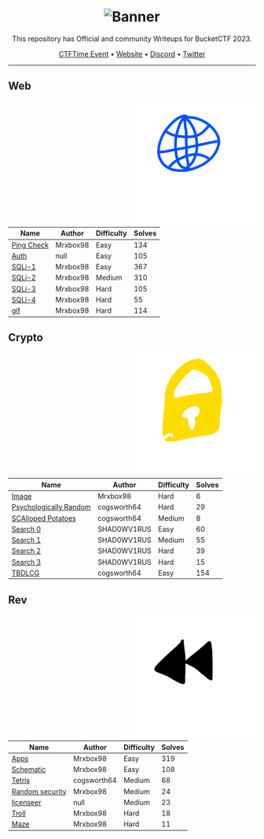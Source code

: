 <div align="center">

# ![Banner](https://i.mrxbox98.me/file/2023/04/Writeup.png)

This repository has Official and community Writeups for BucketCTF 2023.

[CTFTime Event](https://ctftime.org/event/1892) • 
[Website](https://ctf.ebucket.dev/) •
[Discord](https://discord.gg/JFbB4ZAPEu) • 
[Twitter](https://twitter.com/EmergencyBucket)

---

</div>

## Web

<img src="web.png" width=256 align="right">

| Name                                                       | Author           | Difficulty | Solves |
| ---------------------------------------------------------- | ---------------- | ---------- | ------ |
| [Ping Check](web/ping-check/)                              | Mrxbox98         | Easy       | 134    |
| [Auth](web/auth/)                                          | null             | Easy       | 105    |
| [SQLi-1](web/SQLi-1/)                                      | Mrxbox98         | Easy       | 367    |
| [SQLi-2](web/SQLi-2/)                                      | Mrxbox98         | Medium     | 310    |
| [SQLi-3](web/SQLi-3/)                                      | Mrxbox98         | Hard       | 105    |
| [SQLi-4](web/SQLi-4/)                                      | Mrxbox98         | Hard       | 55     |
| [gif](web/gif/)                                            | Mrxbox98         | Hard       | 114    |

## Crypto

<img src="crypto.png" width=256 align="right">

| Name                                                       | Author           | Difficulty | Solves |
| ---------------------------------------------------------- | ---------------- | ---------- | ------ |
| [Image](crypto/image/)                                     | Mrxbox98         | Hard       | 6      |
| [Psychologically Random](crypto/Psychologically_random/)   | cogsworth64      | Hard       | 29     |
| [SCAlloped Potatoes](crypto/SCAlloped_potatoes/)           | cogsworth64      | Medium     | 8      |
| [Search 0](crypto/search0/)                                | SHAD0WV1RUS      | Easy       | 60     |
| [Search 1](crypto/search1/)                                | SHAD0WV1RUS      | Medium     | 55     |
| [Search 2](crypto/search2/)                                | SHAD0WV1RUS      | Hard       | 39     |
| [Search 3](crypto/search3/)                                | SHAD0WV1RUS      | Hard       | 15     |
| [TBDLCG](crypto/TBDLCG/)                                   | cogsworth64      | Easy       | 154    |

## Rev

<img src="rev.png" width=256 align="right">

| Name                                                       | Author           | Difficulty | Solves |
| ---------------------------------------------------------- | ---------------- | ---------- | ------ |
| [Apps](rev/apps/)                                          | Mrxbox98         | Easy       | 319    |
| [Schematic](rev/schematic/)                                | Mrxbox98         | Easy       | 108    |
| [Tetris](rev/tetris/)                                      | cogsworth64      | Medium     | 68     |
| [Random security](rev/random-security/)                    | Mrxbox98         | Medium     | 24     |
| [licenseer](rev/licenseer/)                                | null             | Medium     | 23     |
| [Troll](rev/troll/)                                        | Mrxbox98         | Hard       | 18     |
| [Maze](rev/maze/)                                          | Mrxbox98         | Hard       | 11     |